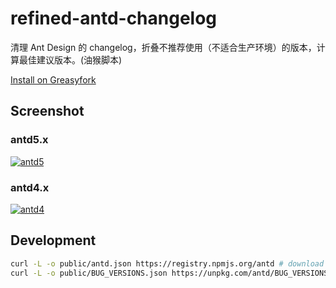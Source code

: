 # refined-antd-changelog

清理 Ant Design 的 changelog，折叠不推荐使用（不适合生产环境）的版本，计算最佳建议版本。(油猴脚本)

[Install on Greasyfork](https://greasyfork.org/en/scripts/484164-refined-ant-design-changelog)

## Screenshot

### antd5.x

[![antd5](https://github.com/Wxh16144/refined-antd-changelog/assets/32004925/c269e70e-e8c0-4815-b5ef-0c502d2f2600)](https://ant.design/changelog-cn)

### antd4.x

[![antd4](https://github.com/Wxh16144/refined-antd-changelog/assets/32004925/44eefee9-fe5a-4159-9f9f-da99f01078f4)](https://4x.ant.design/changelog-cn)


## Development

```bash
curl -L -o public/antd.json https://registry.npmjs.org/antd # download antd.json
curl -L -o public/BUG_VERSIONS.json https://unpkg.com/antd/BUG_VERSIONS.json # download bug_versions.json
```
